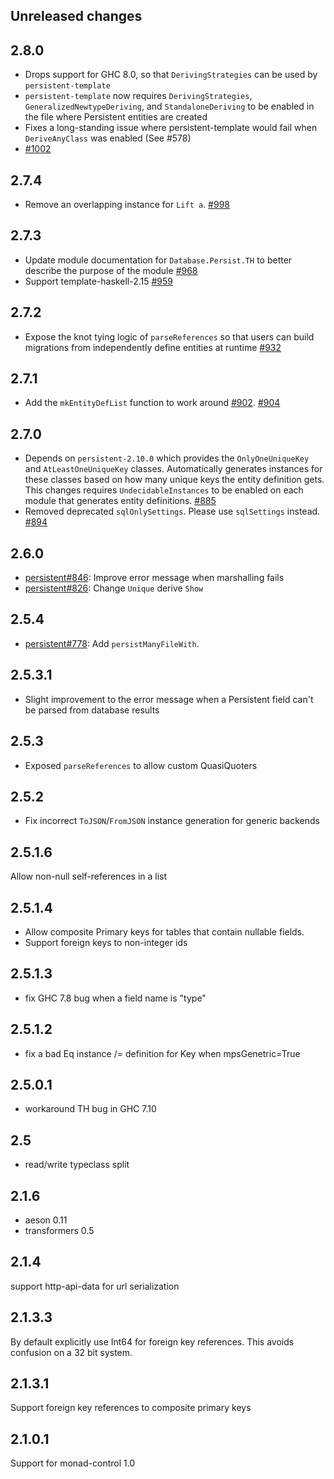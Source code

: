 ## Unreleased changes

## 2.8.0

* Drops support for GHC 8.0, so that `DerivingStrategies` can be used by `persistent-template`
* `persistent-template` now requires `DerivingStrategies`, `GeneralizedNewtypeDeriving`, and `StandaloneDeriving` to be enabled in the file where Persistent entities are created
* Fixes a long-standing issue where persistent-template would fail when `DeriveAnyClass` was enabled (See #578)
* [#1002](https://github.com/yesodweb/persistent/pull/1002)

## 2.7.4

* Remove an overlapping instance for `Lift a`. [#998](https://github.com/yesodweb/persistent/pull/998)

## 2.7.3

* Update module documentation for `Database.Persist.TH` to better describe the purpose of the module [#968](https://github.com/yesodweb/persistent/pull/968)
* Support template-haskell-2.15 [#959](https://github.com/yesodweb/persistent/pull/959)

## 2.7.2

* Expose the knot tying logic of `parseReferences` so that users can build
  migrations from independently define entities at runtime [#932](https://github.com/yesodweb/persistent/pull/932)

## 2.7.1

* Add the `mkEntityDefList` function to work around [#902](https://github.com/yesodweb/persistent/issues/902). [#904](https://github.com/yesodweb/persistent/pull/904)

## 2.7.0

* Depends on `persistent-2.10.0` which provides the `OnlyOneUniqueKey` and `AtLeastOneUniqueKey` classes. Automatically generates instances for these classes based on how many unique keys the entity definition gets. This changes requires `UndecidableInstances` to be enabled on each module that generates entity definitions. [#885](https://github.com/yesodweb/persistent/pull/885)
* Removed deprecated `sqlOnlySettings`. Please use `sqlSettings` instead. [#894](https://github.com/yesodweb/persistent/pull/894)

## 2.6.0
* [persistent#846](https://github.com/yesodweb/persistent/pull/846): Improve error message when marshalling fails
* [persistent#826](https://github.com/yesodweb/persistent/pull/826): Change `Unique` derive `Show`

## 2.5.4

* [persistent#778](https://github.com/yesodweb/persistent/issues/778): Add `persistManyFileWith`.

## 2.5.3.1

* Slight improvement to the error message when a Persistent field can't be parsed from database results

## 2.5.3

* Exposed `parseReferences` to allow custom QuasiQuoters

## 2.5.2

* Fix incorrect `ToJSON`/`FromJSON` instance generation for generic
  backends

## 2.5.1.6

Allow non-null self-references in a list

## 2.5.1.4

* Allow composite Primary keys for tables that contain nullable fields.
* Support foreign keys to non-integer ids

## 2.5.1.3

* fix GHC 7.8 bug when a field name is "type"

## 2.5.1.2

* fix a bad Eq instance /= definition for Key when mpsGenetric=True

## 2.5.0.1

* workaround TH bug in GHC 7.10

## 2.5

* read/write typeclass split

## 2.1.6

* aeson 0.11
* transformers 0.5
## 2.1.4

support http-api-data for url serialization

## 2.1.3.3

By default explicitly use Int64 for foreign key references.
This avoids confusion on a 32 bit system.

## 2.1.3.1

Support foreign key references to composite primary keys

## 2.1.0.1

Support for monad-control 1.0
